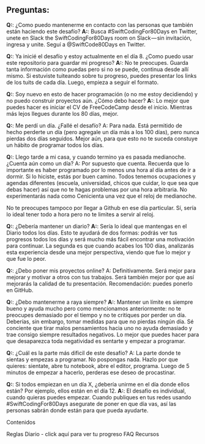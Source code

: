 ## Preguntas:

**Q:**: ¿Como puedo mantenerme en contacto con las personas que también están haciendo este desafío?
**A:**: Busca #SwiftCodingFor80Days en Twitter, unete en Slack the SwiftCodingFor80Days room on Slack — sin invitación, ingresa y unite. Seguí a @SwiftCode80Days en Twitter.

**Q:**: Ya inicié el desafío y estoy actualmente en el día 8. ¿Como puedo usar este repositorio para guardar mi progreso? **A:**: No te preocupes. Guarda tanta información como puedas pero si no se puede, continua desde allí mismo. Si estuviste tuiteando sobre tu progreso, puedes presentar los links de los tuits de cada día. Luego, empieza a seguir el formato.

**Q:**: Soy nuevo en esto de hacer programación (o no me estoy decidiendo) y no puedo construir proyectos aún. ¿Cómo debo hacer? 
**A:**: Lo mejor que puedes hacer es iniciar el CV de FreeCodeCamp desde el inicio. Mientras más lejos llegues durante los 80 días, mejor.

**Q:**: Me perdí un día. ¿Fallé el desafío? A: Para nada. Está permitido de hecho perderte un día (pero agregale un día más a los 100 días), pero nunca pierdas dos días seguidos. Mejor aún, para que esto no te suceda constuye un hábito de programar todos los días.

**Q:**: Llego tarde a mi casa, y cuando termino ya es pasada medianoche. ¿Cuenta aún como un día? A: Por supuesto que cuenta. Recuerda que lo importante es haber programado por lo menos una hora al día antes de ir a dormir. Si lo hiciste, estás por buen camino. Todos tenemos ocupaciones y agendas diferentes (escuela, universidad, chicos que cuidar, lo que sea que debas hacer) así que no te hagas problemas por una hora arbitraria. No experimentarás nada como Cenicienta una vez que el reloj de medianoche.

No te preocupes tampoco por llegar a Github en ese día particular. Sí, sería lo ideal tener todo a hora pero no te limites a servir al reloj.

**Q:**: ¿Debería mantener un diario?
**A:**: Sería lo ideal que mantengas en el Diario todos los días. Esto te ayudará de dos formas: podrás ver tus progresos todos los días y será mucho más fácil encontrar una motivación para continuar. La segunda es que cuando acabes los 100 días, analizarás esta experiencia desde una mejor perspectiva, viendo que fue lo mejor y que fue lo peor.

**Q:**: ¿Debo poner mis proyectos online? A: Definitivamente. Será mejor para mejorar y motivar a otros con tus trabajos. Será también mejor por que así mejorarás la calidad de tu presentación. Recomendación: puedes ponerlo en GitHub.

**Q:**: ¿Debo mantenerme a raya siempre?
**A:**: Mantener un límite es siempre bueno y ayuda mucho pero como mencionamos anteriormente: no te preocupes demasiado por el tiempo y no te critiques por perder un día. Deberías, sin embargo, tomar medidas para que no pierdas ningún día. Sé conciente que tirar malos pensamientos hacia uno no ayuda demasiado y trae consigo siempre resultados negativos. Lo mejor que puedes hacer para que desaparezca toda negatividad es sentarte y empezar a programar.

**Q:**: ¿Cuál es la parte más dificil de este desafío? A: La parte donde te sientas y empezas a programar. No pospongas nada. Hazlo por que quieres: sientate, abre tu notebook, abre el editor, programa. Luego de 5 minutos de empezar a hacerlo, perderas ese deseo de procastinar.

**Q:**: Si todos empiezan en un día X, ¿debería unirme en el día donde ellos están? Por ejemplo, ellos están en el día 12. **A:**: El desafío es individual, cuando quieras puedes empezar. Cuando publiques en tus redes usando #SwiftCodingFor80Days asegurate de poner en que día vas, así las personas sabrán donde están para que pueda ayudarte.

Contenidos

Reglas
Diario - click aquí para ver tu progreso
FAQ
Recursos
